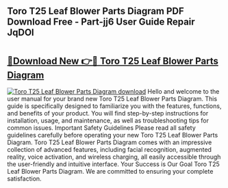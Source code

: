 ## Toro T25 Leaf Blower Parts Diagram PDF Download Free - Part-jj6 User Guide Repair JqDOl

# <h2><a href="http://dfi6k4y.blite.top/?on=Toro+T25+Leaf+Blower+Parts+Diagram">🔗Download New 👉🔴 Toro T25 Leaf Blower Parts Diagram</a></h2>

[![Toro T25 Leaf Blower Parts Diagram download](https://i.imgur.com/lujVjoI.png)](http://dfi6k4y.blite.top/?on=Toro+T25+Leaf+Blower+Parts+Diagram)
Hello and welcome to the user manual for your brand new Toro T25 Leaf Blower Parts Diagram. This guide is specifically designed to familiarize you with the features, functions, and benefits of your product. You will find step-by-step instructions for installation, usage, and maintenance, as well as troubleshooting tips for common issues. Important Safety Guidelines Please read all safety guidelines carefully before operating your new Toro T25 Leaf Blower Parts Diagram. Toro T25 Leaf Blower Parts Diagram comes with an impressive collection of advanced features, including facial recognition, augmented reality, voice activation, and wireless charging, all easily accessible through the user-friendly and intuitive interface. Your Success is Our Goal Toro T25 Leaf Blower Parts Diagram. We are committed to ensuring your complete satisfaction.
